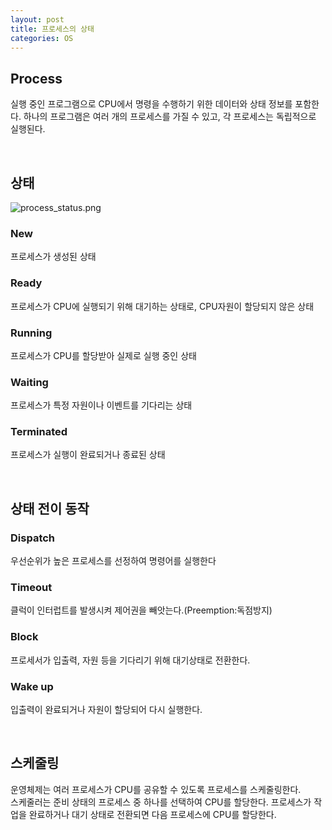 ```yaml
---
layout: post
title: 프로세스의 상태
categories: OS
---
```



## Process
실행 중인 프로그램으로 CPU에서 명령을 수행하기 위한 데이터와 상태 정보를 포함한다.
하나의 프로그램은 여러 개의 프로세스를 가질 수 있고, 각 프로세스는 독립적으로 실행된다.  


<br>


## 상태
![process_status.png](https://github.com/user-attachments/assets/61b814de-ba75-4f83-bf4d-6b1203d57ac8)

### New
프로세스가 생성된 상태
### Ready
프로세스가 CPU에 실행되기 위해 대기하는 상태로, CPU자원이 할당되지 않은 상태
### Running
프로세스가 CPU를 할당받아 실제로 실행 중인 상태
### Waiting
프로세스가 특정 자원이나 이벤트를 기다리는 상태
### Terminated
프로세스가 실행이 완료되거나 종료된 상태

<br>

## 상태 전이 동작
### Dispatch
우선순위가 높은 프로세스를 선정하여 명령어를 실행한다
### Timeout
클럭이 인터럽트를 발생시켜 제어권을 빼앗는다.(Preemption:독점방지)
### Block
프로세서가 입출력, 자원 등을 기다리기 위해 대기상태로 전환한다.
### Wake up
입출력이 완료되거나 자원이 할당되어 다시 실행한다.

<br>

## 스케줄링
운영체제는 여러 프로세스가 CPU를 공유할 수 있도록 프로세스를 스케줄링한다.  
스케줄러는 준비 상태의 프로세스 중 하나를 선택하여 CPU를 할당한다. 프로세스가 작업을 완료하거나 대기 상태로
전환되면 다음 프로세스에 CPU를 할당한다.